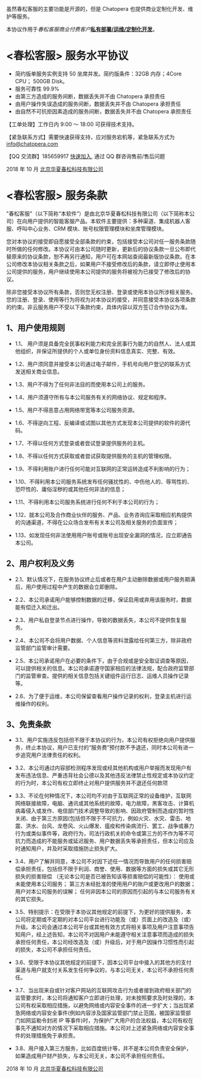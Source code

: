 虽然春松客服的主要功能是开源的，但是 Chatopera 也提供商业定制化开发、维护等服务。

本协议作用于*春松客服商业付费客户*[**私有部署/运维/定制化开发**](https://docs.chatopera.com/products/cskefu/index.html#%E5%95%86%E4%B8%9A%E6%94%AF%E6%8C%81)。

# <春松客服> 服务水平协议

- 简约版单服务实例支持 50 坐席并发。简约版条件：32GB 内存；4Core CPU； 500GB Disk。
- 服务可靠性 99.9%
- 由第三方造成的服务间断，数据丢失并不由 Chatopera 承担责任
- 由用户操作失误造成的服务间断，数据丢失并不由 Chatopera 承担责任
- 由自然不可抗拒因素造成的服务间断，数据丢失并不由 Chatopera 承担责任

【工单处理】工作日内 9:00 ～ 18:00 可获得技术支持。

【紧急联系方式】需要快速获得支持，应对服务宕机等，紧急联系方式为 info@chatopera.com

【QQ 交流群】185659917 [快速加入](https://jq.qq.com/?_wv=1027&k=5I1cJLP), 通过 QQ 群咨询售前/售后问题

2018 年 10 月 [北京华夏春松科技有限公司](https://www.chatopera.com/)

# <春松客服> 服务条款

"春松客服"（以下简称“本软件”）是由北京华夏春松科技有限公司（以下简称本公司）在向用户提供的智能客服产品。本软件主要提供：多种渠道、集成机器人客服、呼叫中心业务、CRM 模块、账号权限管理模块和坐席管理模块。

您对本协议的接受即自愿接受全部条款的约束，包括接受本公司对任一服务条款随时所做的任何修改。本协议可由本公司随时更新，更新后的协议条款一旦公布即代替原来的协议条款，恕不再另行通知，用户可在本网站查阅最新版协议条款。在本公司修改本协议相关条款之后，如果用户不接受修改后的条款，请立即停止使用本公司提供的服务，用户继续使用本公司提供的服务将被视为已接受了修改后的协议。

除非您接受本协议所有条款，否则您无权注册、登录或使用本协议所涉相关服务。您的注册、登录、使用等行为将视为对本协议的接受，并同意接受本协议各项条款的约束。非云服务用户不受以下条款约束，具体内容以双方签订合作协议为准。

## 1、用户使用规则

- 1.1、 用户须是具备完全民事权利能力和完全民事行为能力的自然人、法人或其他组织，并保证所提供的个人或单位身份资料信息真实、完整、有效。

- 1.2、用户须同意并接受本公司通过电子邮件，手机号向用户登记的联系方式发送相关商业信息。

- 1.3、用户不得为了任何非法目的而使用本公司上的服务。

- 1.4、用户须遵守所有与本公司服务有关的网络协议、规定和程序。

- 1.5、用户不得恶意占用网络带宽等本公司服务资源。

- 1.6、不得逆向工程、反编译或试图以其他方式发现本公司提供的软件的源代码。

- 1.7、不得以任何方式登录或者尝试登录提供服务的主机。

- 1.8、不得以任何方式获取或者尝试获取提供服务的主机的管理权限。

- 1.9、不得利用账户进行任何可能对互联网的正常运转造成不利影响的行为；

- 1.10、不得利用本公司服务系统发布任何骚扰性的、中伤他人的、辱骂性的、恐吓性的、庸俗淫秽的或其他任何非法的信息；

- 1.11、不得利用本公司服务系统进行任何不利于本公司的行为；

- 1.12、就本公司及合作商业伙伴的服务、产品、业务咨询应采取相应机构提供的沟通渠道，不得在公众场合发布有关本公司及相关服务的负面宣传；

- 1.13、如发现任何非法使用用户账号或账号出现安全漏洞的情况，应立即通告本公司。

## 2、用户权利及义务

- 2.1、默认情况下，在服务协议终止后或者在用户主动删除数据或用户服务期满后，用户使用过程中产生的数据会立即删除。

- 2.2、本公司承诺用户能够控制数据的迁移，保证启用或弃用该服务时，数据能有偿迁入和迁出。

- 2.3、用户私自登录节点进行操作，导致的数据丢失，本公司不提供恢复服务。

- 2.4、本公司不会将用户数据、个人信息等资料泄露给任何第三方，除非政府监管部门监管审计需要。

- 2.5、本公司承诺用户在必要的条件下，由于合规或是安全取证调查等原因，可以提供相关的信息。本公司承诺遵守国家相应的法律法规，配合政府监管部门的监管审查。提供的相关信息包括关键组件运行日志、运维人员操作记录等。

- 2.6、为了便于运维，本公司保留查看用户操作记录的权利，登录主机进行运维操作的权利。

## 3、免责条款

- 3.1、用户实施违反包括但不限于本协议的行为，本公司有权拒绝向用户提供服务，终止本协议，用户已支付的“服务费”预付款不予退还，同时本公司有进一步追究用户法律责任的权利。

- 3.2、本公司通过内容部检测程序发现或经其他机构或用户举报而发现用户有发布违法信息、严重违背社会公德以及其他违反法律禁止性规定或本协议约定的行为时，本公司有权立即终止对用户提供服务并不退还任何款项

- 3.3、不论在何种情况下，本公司均不对由于互联网正常的设备维护，互联网网络联接故障，电脑、通讯或其他系统的故障，电力故障，黑客攻击、计算机病毒侵入或发作、电信部门技术调整导致的影响、因政府管制而造成的暂时性关闭、由于第三方原因(包括但不限于不可抗力，例如火灾、水灾、雷击、地震、洪水、台风、龙卷风、火山爆发、瘟疫和传染病流行、罢工、战争或暴力行为或类似事件等，政府行为，司法行政机关的命令或第三方的不作为等不可抗力而造成的不能服务或延迟服务、用户数据丢失等承担责任，但本公司应及时通知用户，并及时采取措施防止损失扩大。

- 3.4、用户了解并同意，本公司不对因下述任一情况而导致用户的任何损害赔偿承担责任，包括但不限于利润、商誉、使用、数据等方面的损失或其它无形损失的损害赔偿 （无论本公司是否已被告知该等损害赔偿的可能性）：
  使用或未能使用本公司服务；
  第三方未经批准的使用用户的账户或更改用户的数据；
  用户对本公司服务的误解；
  任何非因本公司的原因而引起的与本公司服务有关的其它损失。

- 3.5、特别提示：在受限于本协议其他规定的前提下，为更好的提供服务，本公司将定期或不定期的对本公司平台进行功能及（或）页面上的改造及（或）升级。本公司会通过本公司平台或其他有效方式将相关事项及用户注意事项告知用户，经上述告知，本公司不对因用户未能遵守相关注意事项而造成的损失承担任何责任，本公司经改造及（或）升级后，对于用户因操作习惯性而引起的损失，本公司不承担任何责任。

- 3.6、受限于本协议其他规定的前提下，因本公司平台中接入的其他方的支付渠道与用户就支付关系发生任何争议的，与本公司无关，本公司不承担任何责任。

- 3.7、当出现来自或针对客户网站的互联网攻击行为或者接到政府相关部门的监管要求时，本公司将通知客户立即进行处理，对未按照要求及时处理的，本公司有权采取相应措施，以避免网络或内容安全事件的进一步扩大；当出现紧急网络或内容安全事件(例如内容涉及国家监管部门禁止范围，被国家监管部门如网监勒令封闭 IP 等事件)时，为保护广大用户的合法权益，本公司有权在事先不通知对方的情况下采取相应措施。本公司对上述紧急网络或内容安全事件的处理措施免于承担责。

- 3.8、用户接入第三方服务，比如百度统计等，并不是本公司负责安全保护，如果造成用户财产损失，与本公司无关，本公司不承担任何责任。

2018 年 10 月 [北京华夏春松科技有限公司](https://www.chatopera.com/)
